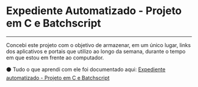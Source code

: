 # Expediente Automatizado - Projeto em C e Batchscript
---
Concebi este projeto com o objetivo de armazenar, em um único lugar, links dos aplicativos e portais que utilizo ao longo da semana, durante o tempo em que estou em frente ao computador. 

⚫ Tudo o que aprendi com ele foi documentado aqui: [Expediente automatizado - Projeto em C e Batchscript](https://tungsten-visor-446.notion.site/Expediente-automatizado-Projeto-em-C-e-Batchscript-ff24b3c8119546baab5055b3dd98e7fa?pvs=4)
